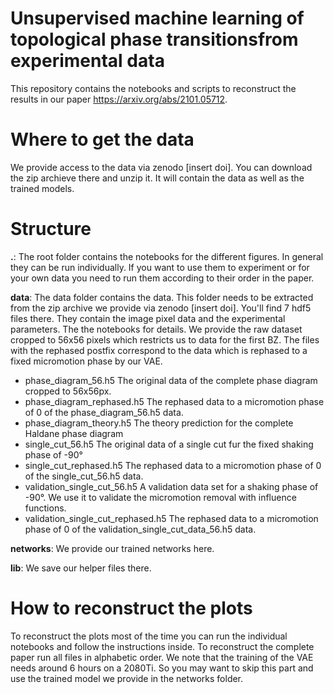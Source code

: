 # Unsupervised machine learning of topological phase transitionsfrom experimental data
This repository contains the notebooks and scripts to reconstruct the results in our paper https://arxiv.org/abs/2101.05712.

# Where to get the data
We provide access to the data via zenodo [insert doi]. You can download the zip archieve there and unzip it. It will contain the data as well as the trained models.

# Structure
**.**: The root folder contains the notebooks for the different figures. In general they can be run individually. If you want to use them to experiment or for your own data you need to run them according to their order in the paper.

**data**: The data folder contains the data. This folder needs to be extracted from the zip archive we provide via zenodo [insert doi]. You'll find 7 hdf5 files there. They contain the image pixel data and the experimental parameters. The the notebooks for details. We provide the raw dataset cropped to 56x56 pixels which restricts us to data for the first BZ. The files with the rephased postfix correspond to the data which is rephased to a fixed micromotion phase by our VAE.
* phase_diagram_56.h5 The original data of the complete phase diagram cropped to 56x56px.
* phase_diagram_rephased.h5 The rephased data to a micromotion phase of 0 of the phase_diagram_56.h5 data.
* phase_diagram_theory.h5 The theory prediction for the complete Haldane phase diagram
* single_cut_56.h5 The original data of a single cut fur the fixed shaking phase of -90°
* single_cut_rephased.h5 The rephased data to a micromotion phase of 0 of the single_cut_56.h5 data.
* validation_single_cut_56.h5 A validation data set for a shaking phase of -90°. We use it to validate the micromotion removal with influence functions.
* validation_single_cut_rephased.h5  The rephased data to a micromotion phase of 0 of the validation_single_cut_data_56.h5 data.


**networks**: We provide our trained networks here.

**lib**: We save our helper files there.

# How to reconstruct the plots
To reconstruct the plots most of the time you can run the individual notebooks and follow the instructions inside. To reconstruct the complete paper run all files in alphabetic order. We note that the training of the VAE needs around 6 hours on a 2080Ti. So you may want to skip this part and use the trained model we provide in the networks folder. 
